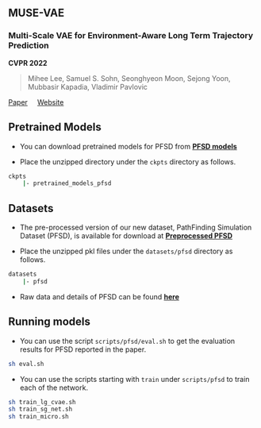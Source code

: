 ## MUSE-VAE

### Multi-Scale VAE for Environment-Aware Long Term Trajectory Prediction
**CVPR 2022**
> Mihee Lee, Samuel S. Sohn, Seonghyeon Moon, Sejong Yoon, Mubbasir Kapadia, Vladimir Pavlovic


[Paper](https://arxiv.org/abs/2201.07189)
&nbsp;&nbsp;&nbsp;
[Website](https://ml1323.github.io/MUSE-VAE)



## Pretrained Models
+ You can download pretrained models for PFSD from
**[PFSD models](https://drive.google.com/file/d/1HWzOzskjDjdYCJLiHpHM1L7Dg-NPMhoy/view?usp=sharing)**

+ Place the unzipped directory under the `ckpts` directory as follows.
```bash
ckpts
    |- pretrained_models_pfsd
```

## Datasets
+ The pre-processed version of our new dataset, PathFinding Simulation Dataset (PFSD), is available for download at
**[Preprocessed PFSD](https://drive.google.com/file/d/1Wm5CTBrxozg9zMKvS2l9M3XtHhWyy3g9/view?usp=sharing)**

+ Place the unzipped pkl files under the `datasets/pfsd` directory as follows.
```bash
datasets
    |- pfsd
```

+ Raw data and details of PFSD can be found
**[here](https://ml1323.github.io/MUSE-VAE/dataset/)**


## Running models
+ You can use the script `scripts/pfsd/eval.sh` to get the evaluation results for PFSD reported in the paper.
```bash
sh eval.sh
```

+ You can use the scripts starting with `train` under `scripts/pfsd` to train each of the network.
```bash
sh train_lg_cvae.sh
sh train_sg_net.sh
sh train_micro.sh
```
